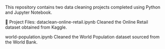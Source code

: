 This repository contains two data cleaning projects completed using Python and Jupyter Notebook.

📁 Project Files:
dataclean-online-retail.ipynb
Cleaned the Online Retail dataset obtained from Kaggle.

world-population.ipynb
Cleaned the World Population dataset sourced from the World Bank.

